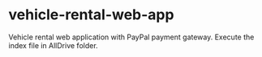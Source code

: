 # vehicle-rental-web-app
Vehicle rental web application with PayPal payment gateway.
Execute the index file in AllDrive folder.
